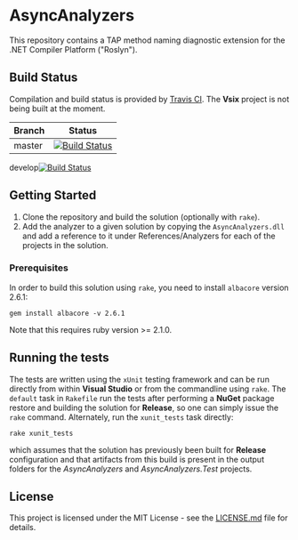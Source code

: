 # AsyncAnalyzers
This repository contains a TAP method naming diagnostic extension for the .NET Compiler Platform ("Roslyn").

## Build Status

Compilation and build status is provided by [Travis CI](https://travis-ci.org). The **Vsix** project is not being built at the moment.

Branch|Status
---|---
master|[![Build Status](https://travis-ci.org/holthe/AsyncAnalyzers.svg?branch=master)](https://travis-ci.org/holthe/AsyncAnalyzers)
develop[![Build Status](https://travis-ci.org/holthe/AsyncAnalyzers.svg?branch=develop)](https://travis-ci.org/holthe/AsyncAnalyzers)

## Getting Started

1. Clone the repository and build the solution (optionally with `rake`).
2. Add the analyzer to a given solution by copying the `AsyncAnalyzers.dll` and add a reference to it under References/Analyzers for each of the projects in the solution.

### Prerequisites

In order to build this solution using `rake`, you need to install `albacore` version 2.6.1:
```
gem install albacore -v 2.6.1
```

Note that this requires ruby version >= 2.1.0.

## Running the tests

The tests are written using the `xUnit` testing framework and can be run directly from within **Visual Studio** or from the commandline using `rake`. The `default` task in `Rakefile` run the tests after performing a **NuGet** package restore and building the solution for **Release**, so one can simply issue the `rake` command. Alternately, run the `xunit_tests` task directly:
```
rake xunit_tests
```

which assumes that the solution has previously been built for **Release** configuration and that artifacts from this build is present in the output folders for the _AsyncAnalyzers_ and _AsyncAnalyzers.Test_ projects.

## License

This project is licensed under the MIT License - see the [LICENSE.md](LICENSE.md) file for details.
